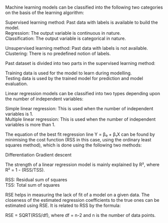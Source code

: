 Machine learning models can be classified into the following two categories on the basis of the learning algorithm:

Supervised learning method: Past data with labels is available to build the model.</br>
    Regression: The output variable is continuous in nature.</br>
    Classification: The output variable is categorical in nature.</br>

Unsupervised learning method: Past data with labels is not available.</br>
    Clustering: There is no predefined notion of labels.
  
Past dataset is divided into two parts in the supervised learning method: 

Training data is used for the model to learn during modelling.</br>
Testing data is used by the trained model for prediction and model evaluation.</br>

Linear regression models can be classified into two types depending upon the number of independent variables: 

Simple linear regression: This is used when the number of independent variables is 1.</br>
Multiple linear regression: This is used when the number of independent variables is more than 1.</br>

The equation of the best fit regression line Y = β₀ + β₁X can be found by minimising the cost function (RSS in this case, using the ordinary least squares method), which is done using the following two methods:

Differentiation
Gradient descent 

The strength of a linear regression model is mainly explained by R², where R² = 1 - (RSS/TSS).

RSS: Residual sum of squares</br>
TSS: Total sum of squares

RSE helps in measuring the lack of fit of a model on a given data. The closeness of the estimated regression coefficients to the true ones can be estimated using RSE. It is related to RSS by the formula: 

RSE = SQRT(RSS/df), where df = n-2 and n is the number of data points.
